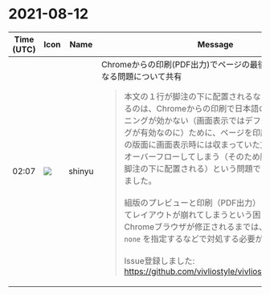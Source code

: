 # 2021-08-12

|Time (UTC)|Icon|Name|Message|
|---|---|---|---|
|02:07|![](https://avatars.slack-edge.com/2018-04-27/354445776386_e258f5ed5ba887b08668_72.jpg)|shinyu|Chromeからの印刷(PDF出力)でページの最後の行がおかしくなる問題について共有<br><blockquote>本文の１行が脚注の下に配置されるなどの不具合が起きるのは、Chromeからの印刷で日本語のカナ文字のカーニングが効かない（画面表示ではデフォルトでカーニングが有効なのに）ために、ページを印刷するときページの版面に画面表示時には収まっていた文字が収まらず、オーバーフローしてしまう（そのため脚注があるときは脚注の下に配置される）という問題であることが分かりました。<br><br>組版のプレビューと印刷（PDF出力）とで結果が変わってレイアウトが崩れてしまうという困った問題です。<br>Chromeブラウザが修正されるまでは、`font-kerning: none` を指定するなどで対処する必要があります。<br><br>Issue登録しました:<br><https://github.com/vivliostyle/vivliostyle.js/issues/758></blockquote>|
